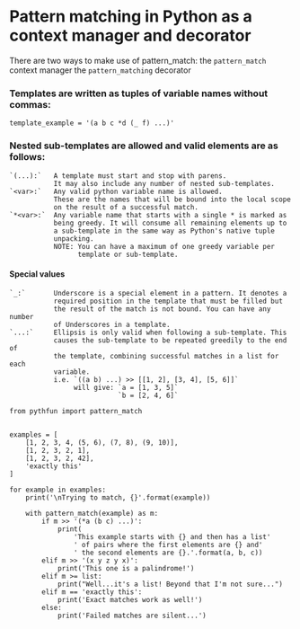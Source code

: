 # Pattern matching in Python as a context manager and decorator

There are two ways to make use of pattern_match:
    the `pattern_match` context manager
    the `pattern_matching` decorator


### Templates are written as tuples of variable names without commas:
    template_example = '(a b c *d (_ f) ...)'

### Nested sub-templates are allowed and valid elements are as follows:
    `(...):`   A template must start and stop with parens.
               It may also include any number of nested sub-templates.
    `<var>:`   Any valid python variable name is allowed.
               These are the names that will be bound into the local scope
               on the result of a successful match.
    `*<var>:`  Any variable name that starts with a single * is marked as
               being greedy. It will consume all remaining elements up to
               a sub-template in the same way as Python's native tuple
               unpacking.
               NOTE: You can have a maximum of one greedy variable per
                     template or sub-template.
#### Special values
    `_:`       Underscore is a special element in a pattern. It denotes a
               required position in the template that must be filled but
               the result of the match is not bound. You can have any number
               of Underscores in a template.
    `...:`     Ellipsis is only valid when following a sub-template. This
               causes the sub-template to be repeated greedily to the end of
               the template, combining successful matches in a list for each
               variable.
               i.e. `((a b) ...) >> [[1, 2], [3, 4], [5, 6]]`
                    will give: `a = [1, 3, 5]`
                               `b = [2, 4, 6]`
```
from pythfun import pattern_match


examples = [
    [1, 2, 3, 4, (5, 6), (7, 8), (9, 10)],
    [1, 2, 3, 2, 1],
    [1, 2, 3, 2, 42],
    'exactly this'
]

for example in examples:
    print('\nTrying to match, {}'.format(example))

    with pattern_match(example) as m:
        if m >> '(*a (b c) ...)':
            print(
                'This example starts with {} and then has a list'
                ' of pairs where the first elements are {} and'
                ' the second elements are {}.'.format(a, b, c))
        elif m >> '(x y z y x)':
            print('This one is a palindrome!')
        elif m >= list:
            print("Well...it's a list! Beyond that I'm not sure...")
        elif m == 'exactly this':
            print('Exact matches work as well!')
        else:
            print('Failed matches are silent...')
```
